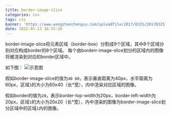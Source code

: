 ```yaml
---
title: border-image-slice
categories: css
tags: css
banner: 'https://www.wangzhanchengxu.com/uploadfile/2017/0325/20170325114208581.gif'
date: 2022-01-13 16:55:16
---
```





border-image-slice将元素区域（border-box）分割成9个区域，其中8个区域分别对应构成border的8个区域。
每个由borderr-image-slice划分的区域内的图像将被渲染到对应的border区域中。

如下图：
![示意图](IMG_0452.JPG)

假如border-image-slice的值为`40 60`，表示垂直距离为40px，水平距离为60px，区域`1`的大小为60x40（长*宽），内中渲染对应区域的图像。

假如border的值为`20`，表示border-top-width为20px，border-left-width为20px，区域`1`的大小为20x20（长*宽），内中渲染的图像为border-image-slice划分区域中的区域`1`内的图像。